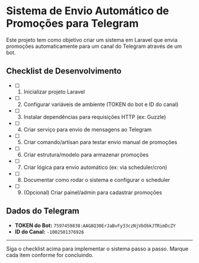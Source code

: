 # Sistema de Envio Automático de Promoções para Telegram

Este projeto tem como objetivo criar um sistema em Laravel que envia promoções automaticamente para um canal do Telegram através de um bot.

## Checklist de Desenvolvimento

- [ ] 1. Inicializar projeto Laravel
- [ ] 2. Configurar variáveis de ambiente (TOKEN do bot e ID do canal)
- [ ] 3. Instalar dependências para requisições HTTP (ex: Guzzle)
- [ ] 4. Criar serviço para envio de mensagens ao Telegram
- [ ] 5. Criar comando/artisan para testar envio manual de promoções
- [ ] 6. Criar estrutura/modelo para armazenar promoções
- [ ] 7. Criar lógica para envio automático (ex: via scheduler/cron)
- [ ] 8. Documentar como rodar o sistema e configurar o scheduler
- [ ] 9. (Opcional) Criar painel/admin para cadastrar promoções

## Dados do Telegram

- **TOKEN do Bot:** `7597459838:AAG8Q30ErJaBvFy33czNjVbObkJTRimDcZY`
- **ID do Canal:** `-1002501376926`

---

Siga o checklist acima para implementar o sistema passo a passo. Marque cada item conforme for concluindo.

